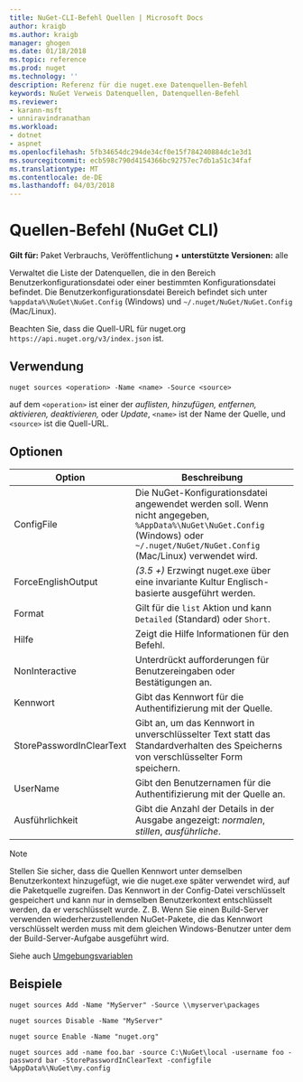 ```yaml
---
title: NuGet-CLI-Befehl Quellen | Microsoft Docs
author: kraigb
ms.author: kraigb
manager: ghogen
ms.date: 01/18/2018
ms.topic: reference
ms.prod: nuget
ms.technology: ''
description: Referenz für die nuget.exe Datenquellen-Befehl
keywords: NuGet Verweis Datenquellen, Datenquellen-Befehl
ms.reviewer:
- karann-msft
- unniravindranathan
ms.workload:
- dotnet
- aspnet
ms.openlocfilehash: 5fb34654dc294de34cf0e15f784240884dc1e3d1
ms.sourcegitcommit: ecb598c790d4154366bc92757ec7db1a51c34faf
ms.translationtype: MT
ms.contentlocale: de-DE
ms.lasthandoff: 04/03/2018
---
```

# <a name="sources-command-nuget-cli"></a>Quellen-Befehl (NuGet CLI)

**Gilt für:** Paket Verbrauchs, Veröffentlichung &bullet; **unterstützte Versionen:** alle

Verwaltet die Liste der Datenquellen, die in den Bereich Benutzerkonfigurationsdatei oder einer bestimmten Konfigurationsdatei befindet. Die Benutzerkonfigurationsdatei Bereich befindet sich unter `%appdata%\NuGet\NuGet.Config` (Windows) und `~/.nuget/NuGet/NuGet.Config` (Mac/Linux).

Beachten Sie, dass die Quell-URL für nuget.org `https://api.nuget.org/v3/index.json` ist.

## <a name="usage"></a>Verwendung

```cli
nuget sources <operation> -Name <name> -Source <source>
```

auf dem `<operation>` ist einer der *auflisten, hinzufügen, entfernen, aktivieren, deaktivieren,* oder *Update*, `<name>` ist der Name der Quelle, und `<source>` ist die Quell-URL.

## <a name="options"></a>Optionen

| Option | Beschreibung |
| --- | --- |
| ConfigFile | Die NuGet-Konfigurationsdatei angewendet werden soll. Wenn nicht angegeben, `%AppData%\NuGet\NuGet.Config` (Windows) oder `~/.nuget/NuGet/NuGet.Config` (Mac/Linux) verwendet wird.|
| ForceEnglishOutput | *(3.5 +)*  Erzwingt nuget.exe über eine invariante Kultur Englisch-basierte ausgeführt werden. |
| Format | Gilt für die `list` Aktion und kann `Detailed` (Standard) oder `Short`. |
| Hilfe | Zeigt die Hilfe Informationen für den Befehl. |
| NonInteractive | Unterdrückt aufforderungen für Benutzereingaben oder Bestätigungen an. |
| Kennwort | Gibt das Kennwort für die Authentifizierung mit der Quelle. |
| StorePasswordInClearText | Gibt an, um das Kennwort in unverschlüsselter Text statt das Standardverhalten des Speicherns von verschlüsselter Form speichern. |
| UserName | Gibt den Benutzernamen für die Authentifizierung mit der Quelle an. |
| Ausführlichkeit | Gibt die Anzahl der Details in der Ausgabe angezeigt: *normalen*, *stillen*, *ausführliche*. |

> [!Note]
> Stellen Sie sicher, dass die Quellen Kennwort unter demselben Benutzerkontext hinzugefügt, wie die nuget.exe später verwendet wird, auf die Paketquelle zugreifen. Das Kennwort in der Config-Datei verschlüsselt gespeichert und kann nur in demselben Benutzerkontext entschlüsselt werden, da er verschlüsselt wurde. Z. B. Wenn Sie einen Build-Server verwenden wiederherzustellenden NuGet-Pakete, die das Kennwort verschlüsselt werden muss mit dem gleichen Windows-Benutzer unter dem der Build-Server-Aufgabe ausgeführt wird.

Siehe auch [Umgebungsvariablen](cli-ref-environment-variables.md)

## <a name="examples"></a>Beispiele

```cli
nuget sources Add -Name "MyServer" -Source \\myserver\packages

nuget sources Disable -Name "MyServer"

nuget source Enable -Name "nuget.org"

nuget sources add -name foo.bar -source C:\NuGet\local -username foo -password bar -StorePasswordInClearText -configfile %AppData%\NuGet\my.config
```
